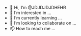 - 👋 Hi, I’m @JDJDJDJDHEHR
- 👀 I’m interested in ...
- 🌱 I’m currently learning ...
- 💞️ I’m looking to collaborate on ...
- 📫 How to reach me ...

<!---
JDJDJDJDHEHR/JDJDJDJDHEHR is a ✨ special ✨ repository because its `README.md` (this file) appears on your GitHub profile.
You can click the Preview link to take a look at your changes.
--->
